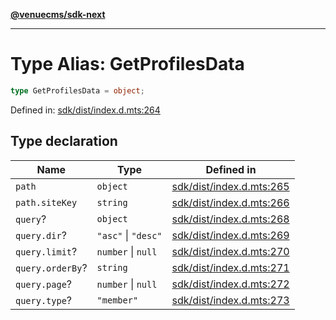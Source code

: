 [**@venuecms/sdk-next**](../Index.md)

***

# Type Alias: GetProfilesData

```ts
type GetProfilesData = object;
```

Defined in: [sdk/dist/index.d.mts:264](https://github.com/venuecms/sdk/blob/6283acc845335a99eac7e210bd07dad1da30061f/packages/sdk/dist/index.d.mts#L264)

## Type declaration

| Name | Type | Defined in |
| ------ | ------ | ------ |
| <a id="path"></a> `path` | `object` | [sdk/dist/index.d.mts:265](https://github.com/venuecms/sdk/blob/6283acc845335a99eac7e210bd07dad1da30061f/packages/sdk/dist/index.d.mts#L265) |
| `path.siteKey` | `string` | [sdk/dist/index.d.mts:266](https://github.com/venuecms/sdk/blob/6283acc845335a99eac7e210bd07dad1da30061f/packages/sdk/dist/index.d.mts#L266) |
| <a id="query"></a> `query`? | `object` | [sdk/dist/index.d.mts:268](https://github.com/venuecms/sdk/blob/6283acc845335a99eac7e210bd07dad1da30061f/packages/sdk/dist/index.d.mts#L268) |
| `query.dir`? | `"asc"` \| `"desc"` | [sdk/dist/index.d.mts:269](https://github.com/venuecms/sdk/blob/6283acc845335a99eac7e210bd07dad1da30061f/packages/sdk/dist/index.d.mts#L269) |
| `query.limit`? | `number` \| `null` | [sdk/dist/index.d.mts:270](https://github.com/venuecms/sdk/blob/6283acc845335a99eac7e210bd07dad1da30061f/packages/sdk/dist/index.d.mts#L270) |
| `query.orderBy`? | `string` | [sdk/dist/index.d.mts:271](https://github.com/venuecms/sdk/blob/6283acc845335a99eac7e210bd07dad1da30061f/packages/sdk/dist/index.d.mts#L271) |
| `query.page`? | `number` \| `null` | [sdk/dist/index.d.mts:272](https://github.com/venuecms/sdk/blob/6283acc845335a99eac7e210bd07dad1da30061f/packages/sdk/dist/index.d.mts#L272) |
| `query.type`? | `"member"` | [sdk/dist/index.d.mts:273](https://github.com/venuecms/sdk/blob/6283acc845335a99eac7e210bd07dad1da30061f/packages/sdk/dist/index.d.mts#L273) |
